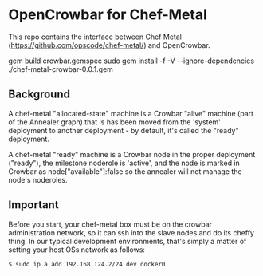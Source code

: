 # OpenCrowbar for Chef-Metal

This repo contains the interface between Chef Metal (https://github.com/opscode/chef-metal/) and OpenCrowbar.

gem build crowbar.gemspec
sudo gem install -f -V --ignore-dependencies ./chef-metal-crowbar-0.0.1.gem 

## Background
A chef-metal "allocated-state" machine is a Crowbar "alive" machine (part of the Annealer graph) that is has been moved from the 'system' deployment to another deployment - by default, it's called the "ready" deployment.

A chef-metal "ready" machine is a Crowbar node in the proper deployment ("ready"), the milestone noderole is 'active', and the node is marked in Crowbar as node["available"]:false so the annealer will not manage the node's noderoles.

## Important
Before you start, your chef-metal box must be on the crowbar administration network, so it can ssh into the slave nodes and do its cheffy thing.  In our typical development environments, that's simply a matter of setting your host OSs network as follows:

```bash
$ sudo ip a add 192.168.124.2/24 dev docker0
```
